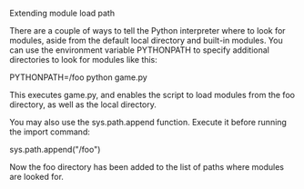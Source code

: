 Extending module load path

There are a couple of ways to tell the Python interpreter where to look for modules, aside from the default local directory and built-in modules. You can use the environment variable PYTHONPATH to specify additional directories to look for modules like this:

PYTHONPATH=/foo python game.py

This executes game.py, and enables the script to load modules from the foo directory, as well as the local directory.

You may also use the sys.path.append function. Execute it before running the import command:

sys.path.append("/foo")

Now the foo directory has been added to the list of paths where modules are looked for.